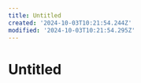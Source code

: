 ```yaml
---
title: Untitled
created: '2024-10-03T10:21:54.244Z'
modified: '2024-10-03T10:21:54.295Z'
---
```


# Untitled
